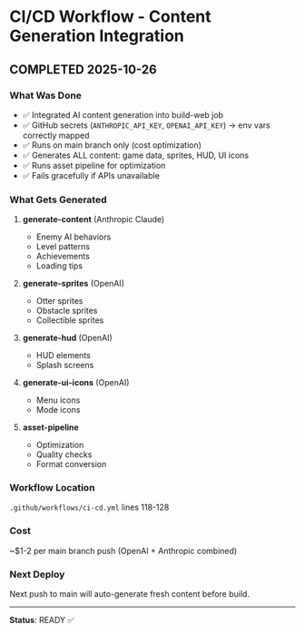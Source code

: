 # CI/CD Workflow - Content Generation Integration

## COMPLETED 2025-10-26

### What Was Done
- ✅ Integrated AI content generation into build-web job  
- ✅ GitHub secrets (`ANTHROPIC_API_KEY`, `OPENAI_API_KEY`) → env vars correctly mapped
- ✅ Runs on main branch only (cost optimization)
- ✅ Generates ALL content: game data, sprites, HUD, UI icons
- ✅ Runs asset pipeline for optimization
- ✅ Fails gracefully if APIs unavailable

### What Gets Generated
1. **generate-content** (Anthropic Claude)
   - Enemy AI behaviors
   - Level patterns
   - Achievements
   - Loading tips

2. **generate-sprites** (OpenAI)
   - Otter sprites
   - Obstacle sprites
   - Collectible sprites

3. **generate-hud** (OpenAI)
   - HUD elements
   - Splash screens

4. **generate-ui-icons** (OpenAI)
   - Menu icons
   - Mode icons

5. **asset-pipeline**
   - Optimization
   - Quality checks
   - Format conversion

### Workflow Location
`.github/workflows/ci-cd.yml` lines 118-128

### Cost
~$1-2 per main branch push (OpenAI + Anthropic combined)

### Next Deploy
Next push to main will auto-generate fresh content before build.

---
**Status**: READY ✅

